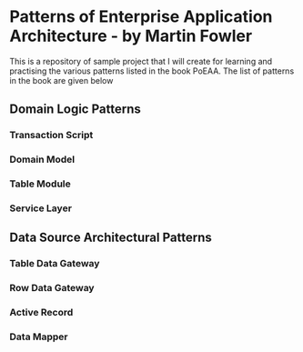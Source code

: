 # Patterns of Enterprise Application Architecture - by Martin Fowler

This is a repository of sample project that I will create for learning and practising the various patterns listed in the book PoEAA. The list of patterns in the book are given below

## Domain Logic Patterns
### Transaction Script
### Domain Model
### Table Module
### Service Layer

## Data Source Architectural Patterns
### Table Data Gateway
### Row Data Gateway
### Active Record
### Data Mapper
